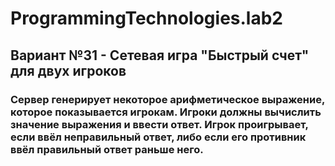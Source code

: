 # ProgrammingTechnologies.lab2
## Вариант №31 - Сетевая игра "Быстрый счет" для двух игроков
### Сервер генерирует некоторое арифметическое выражение, которое показывается игрокам. Игроки должны вычислить значение выражения и ввести ответ. Игрок проигрывает, если ввёл неправильный ответ, либо если его противник ввёл правильный ответ раньше него.

